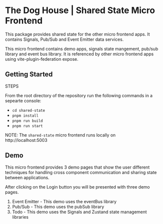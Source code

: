 # The Dog House | Shared State Micro Frontend

This package provides shared state for the other micro frontend apps. It contains Signals, Pub/Sub and Event Emitter data services.

This micro frontend contains demo apps, signals state mangement, pub/sub library and event bus library. It is referenced by other micro frontend apps using vite-plugin-federation expose.

## Getting Started

STEPS

From the root directory of the repository run the following commands in a sepearte console:

- `cd shared-state`
- `pnpm install`
- `pnpm run build`
- `pnpm run start`

NOTE: The `shared-state` micro frontend runs locally on http://localhost:5003

## Demo

This micro frontend provides 3 demo pages that show the user different techniques for handling cross component communication and sharing state between applications.

After clicking on the Login button you will be presented with three demo pages.

1. Event Emitter - This demo uses the eventBus library
2. Pub/Sub - This demo uses the pubSub library
3. Todo - This demo uses the Signals and Zustand state management libraries

